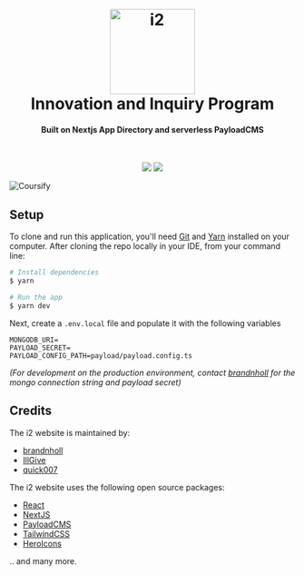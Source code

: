 <h1 align="center">
  <br>
  <a href="https://i2.today" target="_blank"><img src="https://i2.vercel.app/icon.svg" alt="i2" width="150"></a>
  <br>
Innovation and Inquiry Program
  <br>
</h1>
<h4 align="center">Built on Nextjs App Directory and serverless PayloadCMS

</h4>
<br>
<p align="center">
<img src="https://forthebadge.com/images/badges/built-with-love.svg">
  <img src="https://hhrehffmdrcjqowwvgqg.supabase.co/storage/v1/object/public/cdn/assets/Coursify/for-students-by-students.svg">
</p>

![Coursify](https://cdn.discordapp.com/attachments/1018976233884749917/1113909892969934918/image.png)

## Setup

To clone and run this application, you'll need [Git](https://git-scm.com) and [Yarn](https://classic.yarnpkg.com/en/) installed on your computer. After cloning the repo locally in your IDE, from your command line:

```bash
# Install dependencies
$ yarn

# Run the app
$ yarn dev
```

Next, create a `.env.local` file and populate it with the following variables

```
MONGODB_URI=
PAYLOAD_SECRET=
PAYLOAD_CONFIG_PATH=payload/payload.config.ts
```

_(For development on the production environment, contact [brandnholl](https://github.com/brandnholl) for the mongo connection string and payload secret)_

## Credits

The i2 website is maintained by:

- [brandnholl](https://github.com/brandnholl)
- [IllGive](https://github.com/IllGive)
- [quick007](https://github.com/quick007)

The i2 website uses the following open source packages:

- [React](https://react.dev/)
- [NextJS](https://nextjs.org/)
- [PayloadCMS](https://payloaadcms.com/)
- [TailwindCSS](https://tailwindcss.com/)
- [HeroIcons](https://heroicons.com/)

.. and many more.
